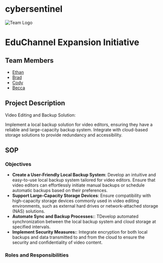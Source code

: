# cybersentinel
![Team Logo](https://files.slack.com/files-pri/T039KG69K-F06P2FBTAKB/dall__e_2024-03-08_15.53.51_-_design_a_sleek_and_modern_logo_for__cyber_sentinel___an_it_security_company._the_logo_should_incorporate_digital_or_cyber_themes__suggesting_protectio.webp)
# EduChannel Expansion Initiative
## Team Members
- [Ethan](https://github.com/EthanPham03)
- [Brad](https://github.com/bjbaack)
- [Cody](https://github.com/Cody354)
- [Becca](https://github.com/Crimson-Raven)
## Project Description
Video Editing and Backup Solution:

Implement a local backup solution for video editors, ensuring they have a reliable and large-capacity backup system.
Integrate with cloud-based storage solutions to provide redundancy and accessibility.
## SOP

### Objectives
- **Create a User-Friendly Local Backup System**: Develop an intuitive and easy-to-use local backup system tailored for video editors.
Ensure that video editors can effortlessly initiate manual backups or schedule automatic backups based on their preferences.
- **Support Large-Capacity Storage Devices**: Ensure compatibility with high-capacity storage devices commonly used in video editing environments, such as external hard drives or network-attached storage (NAS) solutions.
- **Automate Sync and Backup Processes:**: TDevelop automated synchronization between the local backup system and cloud storage at specified intervals.
- **Implement Security Measures:**: Integrate encryption for both local backups and data transmitted to and from the cloud to ensure the security and confidentiality of video content.

### Roles and Responsibilities
